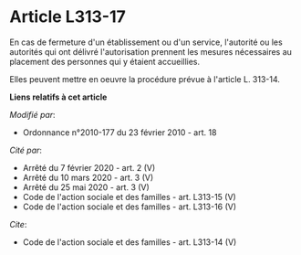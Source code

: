 # Article L313-17

En cas de fermeture d'un établissement ou d'un service, l'autorité ou les autorités qui ont délivré l'autorisation prennent
les mesures nécessaires au placement des personnes qui y étaient accueillies. 

Elles peuvent mettre en oeuvre la procédure prévue à l'article L. 313-14.

**Liens relatifs à cet article**

_Modifié par_:

  - Ordonnance n°2010-177 du 23 février 2010 - art. 18

_Cité par_:

  - Arrêté du 7 février 2020 - art. 2 (V)
  - Arrêté du 10 mars 2020 - art. 3 (V)
  - Arrêté du 25 mai 2020 - art. 3 (V)
  - Code de l'action sociale et des familles - art. L313-15 (V)
  - Code de l'action sociale et des familles - art. L313-16 (V)

_Cite_:

  - Code de l'action sociale et des familles - art. L313-14 (V)
